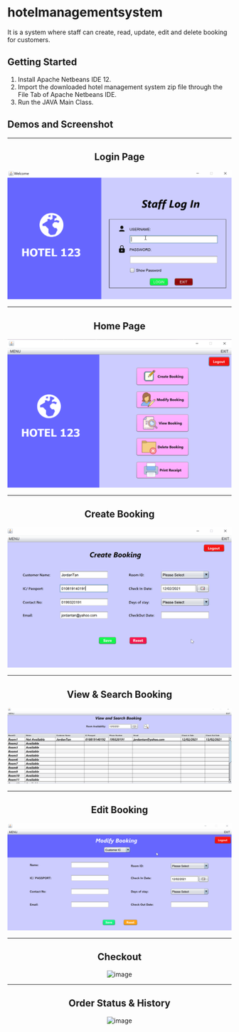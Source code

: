 # hotelmanagementsystem
It is a system where staff can create, read, update, edit and delete booking for customers. 

## Getting Started
1. Install Apache Netbeans IDE 12. 
2. Import the downloaded hotel management system zip file through the File Tab of Apache Netbeans IDE.
3. Run the JAVA Main Class. 

## Demos and Screenshot 

-----

<div align="center">
  <h2>Login Page</h2>
<img src="images/login.gif" alt="gif">
</div>

-----

<div align="center">
  <h2>Home Page</h2>
<img src="images/home.PNG" alt="image">
</div>

-----

<div align="center">
  <h2>Create Booking</h2>
<img src="images/createbooking.gif" alt="gif">
</div>

-----

<div align="center">
  <h2>View & Search Booking</h2>
<img src="images/viewbooking.gif" alt="gif">
</div>

-----

<div align="center">
  <h2>Edit Booking</h2>
<img src="images/editbooking.gif" alt="gif">
</div>

-----

<div align="center">
  <h2>Checkout</h2>
<img src="images/scheckout.PNG" alt="image">
</div>

-----

<div align="center">
  <h2>Order Status & History</h2>
<img src="images/sorderhistory.PNG" alt="image">
</div>
